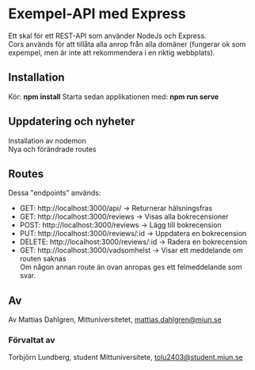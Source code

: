 # Exempel-API med Express
Ett skal för ett REST-API som använder NodeJs och Express.  
Cors används för att tillåta alla anrop från alla domäner (fungerar ok som expempel, men är inte att rekommendera i en riktig webbplats).

## Installation
Kör: 
**npm install**
Starta sedan applikationen med: 
**npm run serve**

## Uppdatering och nyheter
Installation av nodemon   
Nya och förändrade routes

## Routes
Dessa "endpoints" används:
* GET: 	http://localhost:3000/api/ 						-> Returnerar hälsningsfras  
* GET: 	http://localhost:3000/reviews 				    -> Visas alla bokrecensioner  
* POST: http://localhost:3000/reviews 			        -> Lägg till bokrecension  
* PUT: 	http://localhost:3000/reviews/:id			    -> Uppdatera en bokrecension  
* DELETE: http://localhost:3000/reviews/:id	            -> Radera en bokrecension  
* GET: http://localhost:3000/vadsomhelst                -> Visar ett meddelande om routen saknas  
Om någon annan route än ovan anropas ges ett felmeddelande som svar.  

## Av
Av Mattias Dahlgren, Mittuniversitetet, mattias.dahlgren@miun.se  
### Förvaltat av  
Torbjörn Lundberg, student Mittuniversitete, tolu2403@student.miun.se  